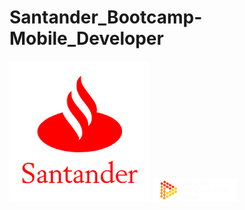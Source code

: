 # Santander_Bootcamp-Mobile_Developer
<div style="display=flex;flex-direction:row"> 
    <img src="./assets/santader.png" >
    <img src="./assets/DIO.png" >
<div>